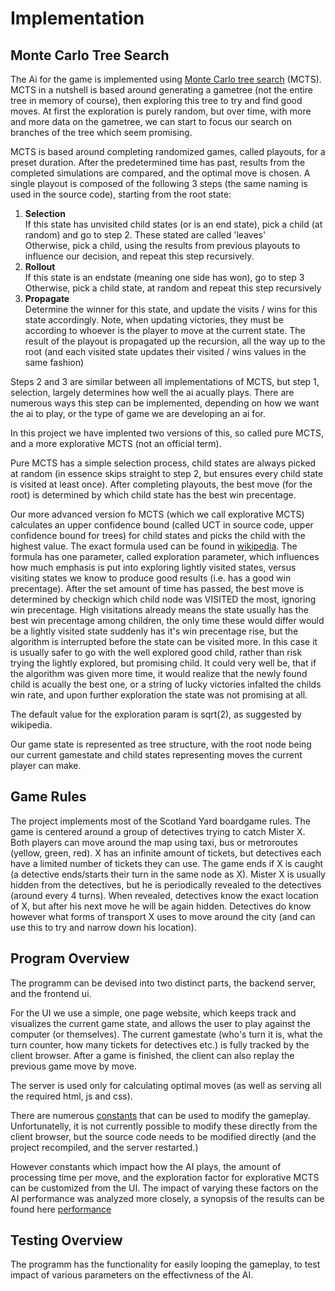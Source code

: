 # Implementation

## Monte Carlo Tree Search

The Ai for the game is implemented using [Monte Carlo tree search](https://en.wikipedia.org/wiki/Monte_Carlo_tree_search) (MCTS). MCTS in a nutshell is based around generating a gametree (not the entire tree in memory of course), then exploring this tree to try and find good moves. At first the exploration is purely random, but over time, with more and more data on the gametree, we can start to focus our search on branches of the tree which seem promising.

MCTS is based around completing randomized games, called playouts, for a preset duration. After the predetermined time has past, results from the completed simulations are compared, and the optimal move is chosen. A single playout is composed of the following 3 steps (the same naming is used in the source code), starting from the root state:

1. **Selection**  
   If this state has unvisited child states (or is an end state), pick a child (at random) and go to step 2. These stated are called 'leaves'  
   Otherwise, pick a child, using the results from previous playouts to influence our decision, and repeat this step recursively.
2. **Rollout**  
   If this state is an endstate (meaning one side has won), go to step 3  
   Otherwise, pick a child state, at random and repeat this step recursively
3. **Propagate**  
   Determine the winner for this state, and update the visits / wins for this state accordingly.
   Note, when updating victories, they must be according to whoever is the player to move at the current state.
   The result of the playout is propagated up the recursion, all the way up to the root (and each visited state updates their visited / wins values in the same fashion)

Steps 2 and 3 are similar between all implementations of MCTS, but step 1, selection, largely determines how well the ai acually plays. There are numerous ways this step can be implemented, depending on how we want the ai to play, or the type of game we are developing an ai for.

In this project we have implented two versions of this, so called pure MCTS, and a more explorative MCTS (not an official term).

Pure MCTS has a simple selection process, child states are always picked at random (in essence skips straight to step 2, but ensures every child state is visited at least once). After completing playouts, the best move (for the root) is determined by which child state has the best win precentage.

Our more advanced version fo MCTS (which we call explorative MCTS) calculates an upper confidence bound (called UCT in source code, upper confidence bound for trees) for child states and picks the child with the highest value. The exact formula used can be found in [wikipedia](https://en.wikipedia.org/wiki/Monte_Carlo_tree_search#Exploration_and_exploitation). The formula has one parameter, called exploration parameter, which influences how much emphasis is put into exploring lightly visited states, versus visiting states we know to produce good results (i.e. has a good win precentage). After the set amount of time has passed, the best move is determined by checkign which child node was VISITED the most, ignoring win precentage. High visitations already means the state usually has the best win precentage among children, the only time these would differ would be a lightly visited state suddenly has it's win precentage rise, but the algorithm is interrupted before the state can be visited more. In this case it is usually safer to go with the well explored good child, rather than risk trying the lightly explored, but promising child. It could very well be, that if the algorithm was given more time, it would realize that the newly found child is acually the best one, or a string of lucky victories infalted the childs win rate, and upon further exploration the state was not promising at all.

The default value for the exploration param is sqrt(2), as suggested by wikipedia.

Our game state is represented as tree structure, with the root node being our current gamestate and child states representing moves the current player can make.

## Game Rules

The project implements most of the Scotland Yard boardgame rules. The game is centered around a group of detectives trying to catch Mister X. Both players can move around the map using taxi, bus or metroroutes (yellow, green, red). X has an infinite amount of tickets, but detectives each have a limited number of tickets they can use. The game ends if X is caught (a detective ends/starts their turn in the same node as X). Mister X is usually hidden from the detectives, but he is periodically revealed to the detectives (around every 4 turns). When revealed, detectives know the exact location of X, but after his next move he will be again hidden. Detectives do know however what forms of transport X uses to move around the city (and can use this to try and narrow down his location).

## Program Overview

The programm can be devised into two distinct parts, the backend server, and the frontend ui.

For the UI we use a simple, one page website, which keeps track and visualizes the current game state, and allows the user to play against the computer (or themselves). The current gamestate (who's turn it is, what the turn counter, how many tickets for detectives etc.) is fully tracked by the client browser. After a game is finished, the client can also replay the previous game move by move.

The server is used only for calculating optimal moves (as well as serving all the required html, js and css).

There are numerous [constants](/src/utils/constants.ts) that can be used to modify the gameplay. Unfortunatelly, it is not currently possible to modify these directly from the client browser, but the source code needs to be modified directly (and the project recompiled, and the server restarted.)

However constants which impact how the AI plays, the amount of processing time per move, and the exploration factor for explorative MCTS can be customized from the UI. The impact of varying these factors on the AI performance was analyzed more closely, a synopsis of the results can be found here [performance](performance.md)

## Testing Overview

The programm has the functionality for easily looping the gameplay, to test impact of various parameters on the effectivness of the AI.
